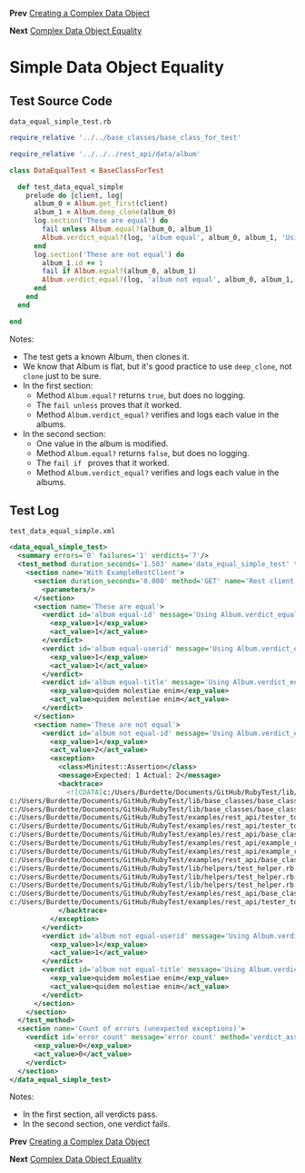 <!--- GENERATED FILE, DO NOT EDIT --->
**Prev** [Creating a Complex Data Object](./DataNewComplex.md)

**Next** [Complex Data Object Equality](./DataEqualComplex.md)


# Simple Data Object Equality

## Test Source Code

<code>data_equal_simple_test.rb</code>
```ruby
require_relative '../../base_classes/base_class_for_test'

require_relative '../../../rest_api/data/album'

class DataEqualTest < BaseClassForTest

  def test_data_equal_simple
    prelude do |client, log|
      album_0 = Album.get_first(client)
      album_1 = Album.deep_clone(album_0)
      log.section('These are equal') do
        fail unless Album.equal?(album_0, album_1)
        Album.verdict_equal?(log, 'album equal', album_0, album_1, 'Using Album.verdict_equal?')
      end
      log.section('These are not equal') do
        album_1.id += 1
        fail if Album.equal?(album_0, album_1)
        Album.verdict_equal?(log, 'album not equal', album_0, album_1, 'Using Album.verdict_equal?')
      end
    end
  end

end
```

Notes:

- The test gets a known Album, then clones it.
- We know that Album is flat, but it's good practice to use <code>deep_clone</code>, not <code>clone</code> just to be sure.
- In the first section:
  - Method <code>Album.equal?</code> returns <code>true</code>, but does no logging.
  - The <code>fail unless</code> proves that it worked.
  - Method <code>Album.verdict_equal?</code> verifies and logs each value in the albums.
- In the second section:
  - One value in the album is modified.
  - Method <code>Album.equal?</code> returns <code>false</code>, but does no logging.
  - The <code>fail if </code> proves that it worked.
  - Method <code>Album.verdict_equal?</code> verifies and logs each value in the albums.

##  Test Log

<code>test_data_equal_simple.xml</code>
```xml
<data_equal_simple_test>
  <summary errors='0' failures='1' verdicts='7'/>
  <test_method duration_seconds='1.503' name='data_equal_simple_test' timestamp='2017-09-27-Wed-17.36.21.302'>
    <section name='With ExampleRestClient'>
      <section duration_seconds='0.000' method='GET' name='Rest client' timestamp='2017-09-27-Wed-17.36.21.306' url='https://jsonplaceholder.typicode.com/albums'>
        <parameters/>
      </section>
      <section name='These are equal'>
        <verdict id='album equal-id' message='Using Album.verdict_equal?' method='verdict_assert_equal?' outcome='passed' volatile='false'>
          <exp_value>1</exp_value>
          <act_value>1</act_value>
        </verdict>
        <verdict id='album equal-userid' message='Using Album.verdict_equal?' method='verdict_assert_equal?' outcome='passed' volatile='false'>
          <exp_value>1</exp_value>
          <act_value>1</act_value>
        </verdict>
        <verdict id='album equal-title' message='Using Album.verdict_equal?' method='verdict_assert_equal?' outcome='passed' volatile='false'>
          <exp_value>quidem molestiae enim</exp_value>
          <act_value>quidem molestiae enim</act_value>
        </verdict>
      </section>
      <section name='These are not equal'>
        <verdict id='album not equal-id' message='Using Album.verdict_equal?' method='verdict_assert_equal?' outcome='failed' volatile='false'>
          <exp_value>1</exp_value>
          <act_value>2</act_value>
          <exception>
            <class>Minitest::Assertion</class>
            <message>Expected: 1 Actual: 2</message>
            <backtrace>
              <![CDATA[c:/Users/Burdette/Documents/GitHub/RubyTest/lib/base_classes/base_class_for_data.rb:129:in `block in verdict_equal_recursive?'
c:/Users/Burdette/Documents/GitHub/RubyTest/lib/base_classes/base_class_for_data.rb:118:in `verdict_equal_recursive?'
c:/Users/Burdette/Documents/GitHub/RubyTest/lib/base_classes/base_class_for_data.rb:44:in `verdict_equal?'
c:/Users/Burdette/Documents/GitHub/RubyTest/examples/rest_api/tester_tour/tests/data_equal_simple_test.rb:18:in `block (2 levels) in test_data_equal_simple'
c:/Users/Burdette/Documents/GitHub/RubyTest/examples/rest_api/tester_tour/tests/data_equal_simple_test.rb:15:in `block in test_data_equal_simple'
c:/Users/Burdette/Documents/GitHub/RubyTest/examples/rest_api/base_classes/base_class_for_test.rb:13:in `block (2 levels) in prelude'
c:/Users/Burdette/Documents/GitHub/RubyTest/examples/rest_api/example_rest_client.rb:18:in `block in with'
c:/Users/Burdette/Documents/GitHub/RubyTest/examples/rest_api/example_rest_client.rb:14:in `with'
c:/Users/Burdette/Documents/GitHub/RubyTest/examples/rest_api/base_classes/base_class_for_test.rb:12:in `block in prelude'
c:/Users/Burdette/Documents/GitHub/RubyTest/lib/helpers/test_helper.rb:23:in `block (2 levels) in test'
c:/Users/Burdette/Documents/GitHub/RubyTest/lib/helpers/test_helper.rb:22:in `block in test'
c:/Users/Burdette/Documents/GitHub/RubyTest/lib/helpers/test_helper.rb:21:in `test'
c:/Users/Burdette/Documents/GitHub/RubyTest/examples/rest_api/base_classes/base_class_for_test.rb:11:in `prelude'
c:/Users/Burdette/Documents/GitHub/RubyTest/examples/rest_api/tester_tour/tests/data_equal_simple_test.rb:8:in `test_data_equal_simple']]>
            </backtrace>
          </exception>
        </verdict>
        <verdict id='album not equal-userid' message='Using Album.verdict_equal?' method='verdict_assert_equal?' outcome='passed' volatile='false'>
          <exp_value>1</exp_value>
          <act_value>1</act_value>
        </verdict>
        <verdict id='album not equal-title' message='Using Album.verdict_equal?' method='verdict_assert_equal?' outcome='passed' volatile='false'>
          <exp_value>quidem molestiae enim</exp_value>
          <act_value>quidem molestiae enim</act_value>
        </verdict>
      </section>
    </section>
  </test_method>
  <section name='Count of errors (unexpected exceptions)'>
    <verdict id='error count' message='error count' method='verdict_assert_equal?' outcome='passed' volatile='true'>
      <exp_value>0</exp_value>
      <act_value>0</act_value>
    </verdict>
  </section>
</data_equal_simple_test>
```

Notes:

- In the first section, all verdicts pass.
- In the second section, one verdict fails.

**Prev** [Creating a Complex Data Object](./DataNewComplex.md)

**Next** [Complex Data Object Equality](./DataEqualComplex.md)

